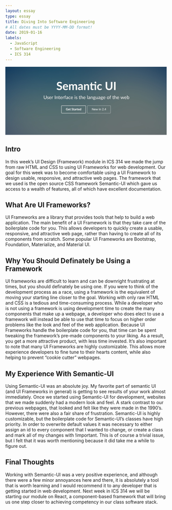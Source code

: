 ```yaml
---
layout: essay
type: essay
title: Diving Into Software Engineering
# All dates must be YYYY-MM-DD format!
date: 2019-01-16
labels:
  - JavaScript
  - Software Engineering
  - ICS 314
---
```


<img class="ui huge centered image" src="../images/semantic-ui-splash.jpg">

## Intro
In this week’s UI Design (Framework) module in ICS 314 we made the jump from raw HTML and CSS to using UI Frameworks for web development. Our goal for this week was to become comfortable using a UI Framework to design usable, responsive, and attractive web pages. The framework that we used is the open source CSS framework Semantic-UI which gave us access to a wealth of features, all of which have excellent documentation.

## What Are UI Frameworks?
UI Frameworks are a library that provides tools that help to build a web application. The main benefit of a UI Framework is that they take care of the boilerplate code for you. This allows developers to quickly create a usable, responsive, and attractive web page, rather than having to create all of its components from scratch. Some popular UI Frameworks are Bootstrap, Foundation, Materialize, and Material UI.

## Why You Should Definately be Using a Framework
UI frameworks are difficult to learn and can be downright frustrating at times, but you should definately be using one. If you were to think of the development process as a race, using a framework is the equivalent of moving your starting line closer to the goal. Working with only raw HTML and CSS is a tedious and time-consuming process. While a developer who is not using a framework is using development time to create the many components that make up a webpage, a developer who does elect to use a framework will instead be able to use that time to focus on higher order problems like the look and feel of the web application. Because UI Frameworks handle the boilerplate code for you, that time can be spent tweaking the framework’s pre-made components to your liking. As a result, you get a more attractive product, with less time invested. It’s also important to note that many UI Frameworks are highly customizable. This allows more experience developers to fine tune to their hearts content, while also helping to prevent “cookie cutter” webpages. 

## My Experience With Semantic-UI
Using Semantic-UI was an absolute joy. My favorite part of semantic UI (and UI Frameworks in general) is getting to see results of your work almost immediately. Once we started using Semantic-UI for development, websites that we made suddenly had a modern look and feel. A stark contrast to our previous webpages, that looked and felt like they were made in the 1990’s. However, there were also a fair share of frustration. Semantic-UI is highly customizable, but the boilerplate code for Semantic-UI’s classes have high priority. In order to overwrite default values it was necessary to either assign an id to every component that I wanted to change, or create a class and mark all of my changes with !important. This is of course a trivial issue, but I felt that it was worth mentioning because it did take me a while to figure out. 

## Final Thoughts
Working with Semantic-UI was a very positive experience, and although there were a few minor annoyances here and there, it is absolutely a tool that is worth learning and I would recommend it to any developer that is getting started in web development. Next week in ICS 314 we will be starting our module on React, a component-based framework that will bring us one step closer to achieving competency in our class software stack.
